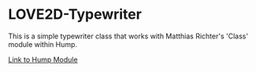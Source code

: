 # LOVE2D-Typewriter

This is a simple typewriter class that works with Matthias Richter's 'Class' module within Hump.

[Link to Hump Module](https://github.com/vrld/hump)
